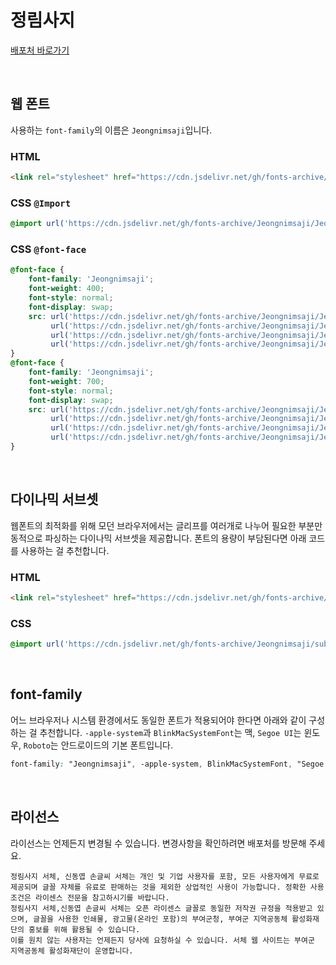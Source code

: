 # 정림사지

[배포처 바로가기](https://www.buyeofont.kr/jrsjfont)

&nbsp;

## 웹 폰트

사용하는 `font-family`의 이름은 `Jeongnimsaji`입니다.

### HTML

```html
<link rel="stylesheet" href="https://cdn.jsdelivr.net/gh/fonts-archive/Jeongnimsaji/Jeongnimsaji.css" type="text/css"/>
```

### CSS `@Import`

```css
@import url('https://cdn.jsdelivr.net/gh/fonts-archive/Jeongnimsaji/Jeongnimsaji.css');
```

### CSS `@font-face`

```css
@font-face {
    font-family: 'Jeongnimsaji';
    font-weight: 400;
    font-style: normal;
    font-display: swap;
    src: url('https://cdn.jsdelivr.net/gh/fonts-archive/Jeongnimsaji/Jeongnimsaji-Regular.woff2') format('woff2'),
         url('https://cdn.jsdelivr.net/gh/fonts-archive/Jeongnimsaji/Jeongnimsaji-Regular.woff') format('woff'),
         url('https://cdn.jsdelivr.net/gh/fonts-archive/Jeongnimsaji/Jeongnimsaji-Regular.otf') format('opentype'),
         url('https://cdn.jsdelivr.net/gh/fonts-archive/Jeongnimsaji/Jeongnimsaji-Regular.ttf') format('truetype');
}
@font-face {
    font-family: 'Jeongnimsaji';
    font-weight: 700;
    font-style: normal;
    font-display: swap;
    src: url('https://cdn.jsdelivr.net/gh/fonts-archive/Jeongnimsaji/Jeongnimsaji-Bold.woff2') format('woff2'),
         url('https://cdn.jsdelivr.net/gh/fonts-archive/Jeongnimsaji/Jeongnimsaji-Bold.woff') format('woff'),
         url('https://cdn.jsdelivr.net/gh/fonts-archive/Jeongnimsaji/Jeongnimsaji-Bold.otf') format('opentype'),
         url('https://cdn.jsdelivr.net/gh/fonts-archive/Jeongnimsaji/Jeongnimsaji-Bold.ttf') format('truetype');
}
```

&nbsp;

## 다이나믹 서브셋

웹폰트의 최적화를 위해 모던 브라우저에서는 글리프를 여러개로 나누어 필요한 부분만 동적으로 파싱하는 다이나믹 서브셋을 제공합니다. 폰트의 용량이 부담된다면 아래 코드를 사용하는 걸 추천합니다.

### HTML

```html
<link rel="stylesheet" href="https://cdn.jsdelivr.net/gh/fonts-archive/Jeongnimsaji/subsets/Jeongnimsaji-dynamic-subset.css" type="text/css"/>
```

### CSS

```css
@import url('https://cdn.jsdelivr.net/gh/fonts-archive/Jeongnimsaji/subsets/Jeongnimsaji-dynamic-subset.css');
```

&nbsp;

## font-family

어느 브라우저나 시스템 환경에서도 동일한 폰트가 적용되어야 한다면 아래와 같이 구성하는 걸 추천합니다. `-apple-system`과 `BlinkMacSystemFont`는 맥, `Segoe UI`는 윈도우, `Roboto`는 안드로이드의 기본 폰트입니다.


```css
font-family: "Jeongnimsaji", -apple-system, BlinkMacSystemFont, "Segoe UI", Roboto, Oxygen, Ubuntu, Cantarell, "Open Sans", "Helvetica Neue", sans-serif;
```

&nbsp;

## 라이선스

라이선스는 언제든지 변경될 수 있습니다. 변경사항을 확인하려면 배포처를 방문해 주세요.

```
정림사지 서체, 신동엽 손글씨 서체는 개인 및 기업 사용자를 포함, 모든 사용자에게 무료로 제공되며 글꼴 자체를 유료로 판매하는 것을 제외한 상업적인 사용이 가능합니다. 정확한 사용 조건은 라이센스 전문을 참고하시기를 바랍니다.
정림사지 서체,신동엽 손글씨 서체는 오픈 라이센스 글꼴로 동일한 저작권 규정을 적용받고 있으며, 글꼴을 사용한 인쇄물, 광고물(온라인 포함)의 부여군청, 부여군 지역공동체 활성화재단의 홍보를 위해 활용될 수 있습니다.
이를 원치 않는 사용자는 언제든지 당사에 요청하실 수 있습니다. 서체 웹 사이트는 부여군 지역공동체 활성화재단이 운영합니다.
```
